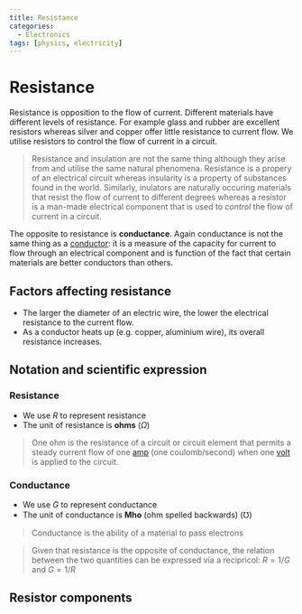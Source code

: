 ```yaml
---
title: Resistance
categories:
  - Electronics
tags: [physics, electricity]
---
```


# Resistance

Resistance is opposition to the flow of current. Different materials have different levels of resistance. For example glass and rubber are excellent resistors whereas silver and copper offer little resistance to current flow. We utilise resistors to control the flow of current in a circuit.

> Resistance and insulation are not the same thing although they arise from and utilise the same natural phenomena. Resistance is a propery of an electrical circuit whereas insularity is a property of substances found in the world. Similarly, inulators are naturally occuring materials that resist the flow of current to different degrees whereas a resistor is a man-made electrical component that is used to _control_ the flow of current in a circuit.

The opposite to resistance is **conductance**. Again conductance is not the same thing as a [conductor](/Electronics/Physics_of_electricity/Electrons.md#conductivity-and-insularity): it is a measure of the capacity for current to flow through an electrical component and is function of the fact that certain materials are better conductors than others.

## Factors affecting resistance

- The larger the diameter of an electric wire, the lower the electrical resistance to the current flow.
- As a conductor heats up (e.g. copper, aluminium wire), its overall resistance increases.

## Notation and scientific expression

### Resistance

- We use $R$ to represent resistance
- The unit of resistance is **ohms** ($\Omega$)

> One ohm is the resistance of a circuit or circuit element that permits a steady current flow of one [amp](/Electronics/Physics_of_electricity/Current.md#formal-expression) (one coulomb/second) when one [volt](/Electronics/Physics_of_electricity/Voltage.md#voltage) is applied to the circuit.

### Conductance

- We use $G$ to represent conductance
- The unit of conductance is **Mho** (ohm spelled backwards) ($\mho$)

> Conductance is the ability of a material to pass electrons

> Given that resistance is the opposite of conductance, the relation between the two quantities can be expressed via a recipricol: $R = 1/G$ and $G = 1/R$

## Resistor components
